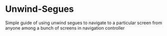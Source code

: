 # Unwind-Segues
Simple guide of using unwind segues to navigate to a particular screen from anyone among a bunch of screens in navigation controller
